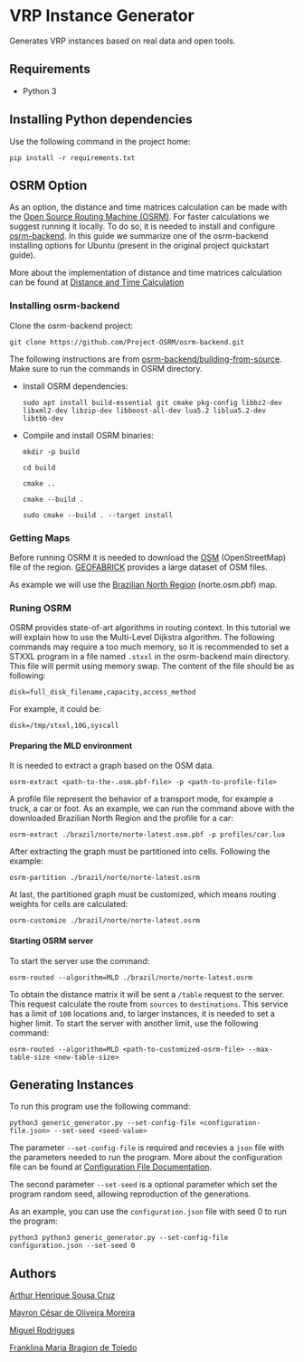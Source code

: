 # VRP Instance Generator

Generates VRP instances based on real data and open tools.

## Requirements

* Python 3

## Installing Python dependencies

Use the following command in the project home:

```
pip install -r requirements.txt
```

## OSRM Option

As an option, the distance and time matrices calculation can be made with the [Open Source Routing Machine (OSRM)](https://github.com/Project-OSRM/). For faster calculations we suggest running it locally. To do so, it is needed to install and configure [osrm-backend](https://github.com/Project-OSRM/osrm-backend). In this guide we summarize one of the osrm-backend installing options for Ubuntu (present in the original project quickstart guide).

More about the implementation of distance and time matrices calculation can be found at [Distance and Time Calculation](documentation/distance_and_times.md)

### Installing osrm-backend

Clone the osrm-backend project:

```
git clone https://github.com/Project-OSRM/osrm-backend.git
```

The following instructions are from [osrm-backend/building-from-source](https://github.com/Project-OSRM/osrm-backend#building-from-source). Make sure to run the commands in OSRM directory.

* Install OSRM dependencies:

    ```
    sudo apt install build-essential git cmake pkg-config libbz2-dev libxml2-dev libzip-dev libboost-all-dev lua5.2 liblua5.2-dev libtbb-dev
    ```

* Compile and install OSRM binaries:

    ```
    mkdir -p build
    ```
    ```
    cd build
    ```
    ```
    cmake ..
    ```
    ```
    cmake --build .
    ```
    ```
    sudo cmake --build . --target install
    ```

### Getting Maps


Before running OSRM it is needed to download the [OSM](www.openstreetmap.org) (OpenStreetMap) file of the region. [GEOFABRICK](https://download.geofabrik.de/) provides a large dataset of OSM files.

As example we will use the [Brazilian North Region](https://download.geofabrik.de/south-america/brazil.html) (norte.osm.pbf) map.

### Runing OSRM

OSRM provides state-of-art algorithms in routing context. In this tutorial we will explain how to use the Multi-Level Dijkstra algorithm. The following commands may require a too much memory, so it is recommended to set a STXXL program in a file named `.stxxl` in the osrm-backend main directory. This file will permit using memory swap. The content of the file should be as following:

```
disk=full_disk_filename,capacity,access_method
```

For example, it could be:

```
disk=/tmp/stxxl,10G,syscall
```

#### Preparing the MLD environment

It is needed to extract a graph based on the OSM data.

```
osrm-extract <path-to-the-.osm.pbf-file> -p <path-to-profile-file>
```

A profile file represent the behavior of a transport mode, for example a truck, a car or foot. As an example, we can run the command above with the downloaded Brazilian North Region and the profile for a car:

```
osrm-extract ./brazil/norte/norte-latest.osm.pbf -p profiles/car.lua
```

After extracting the graph must be partitioned into cells. Following the example:

```
osrm-partition ./brazil/norte/norte-latest.osrm
```

At last, the partitioned graph must be customized, which means routing weights for cells are calculated:

```
osrm-customize ./brazil/norte/norte-latest.osrm
```

#### Starting OSRM server

To start the server use the command:

```
osrm-routed --algorithm=MLD ./brazil/norte/norte-latest.osrm
```

To obtain the distance matrix it will be sent a `/table` request to the server. This request calculate the route from `sources` to `destinations`. This service has a limit of `100` locations and, to larger instances, it is needed to set a higher limit. To start the server with another limit, use the following command:
```
osrm-routed --algorithm=MLD <path-to-customized-osrm-file> --max-table-size <new-table-size>
```


## Generating Instances

To run this program use the following command:

```
python3 generic_generator.py --set-config-file <configuration-file.json> --set-seed <seed-value>
```

The parameter ``--set-config-file`` is required and recevies a ``json`` file with the parameters needed to run the program. More about the configuration file can be found at [Configuration File Documentation](documentation/configuration_file.md).

The second parameter ``--set-seed`` is a optional parameter which set the program random seed, allowing reproduction of the generations.

As an example, you can use the ``configuration.json`` file with seed 0 to run the program:

```
python3 python3 generic_generator.py --set-config-file configuration.json --set-seed 0
```



## Authors

[Arthur Henrique Sousa Cruz](https://github.com/thuzax/)

[Mayron César de Oliveira Moreira](https://github.com/mayronmoreira)

[Miguel Rodrigues](https://github.com/ElMigu17)

[Franklina Maria Bragion de Toledo](https://sites.icmc.usp.br/fran/wiki/pmwiki.php)